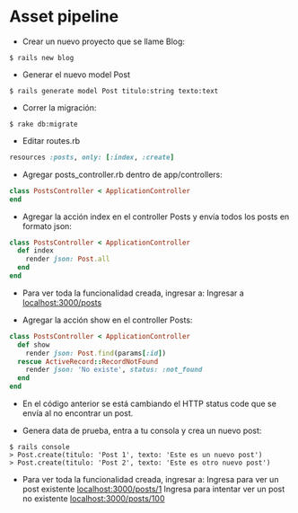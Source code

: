 # Asset pipeline

* Crear un nuevo proyecto que se llame Blog:

```console
$ rails new blog
```

* Generar el nuevo model Post

```console
$ rails generate model Post titulo:string texto:text
```

* Correr la migración:
```console
$ rake db:migrate
```

* Editar routes.rb
```ruby
resources :posts, only: [:index, :create]
```

* Agregar posts_controller.rb dentro de app/controllers:
```ruby
class PostsController < ApplicationController
end
```

* Agregar la acción index en el controller Posts y envía todos los posts en formato json:
```ruby
class PostsController < ApplicationController
  def index
    render json: Post.all
  end
end
```

* Para ver toda la funcionalidad creada, ingresar a:
Ingresar a [localhost:3000/posts](http://localhost:3000/posts)

* Agregar la acción show en el controller Posts:
```ruby
class PostsController < ApplicationController
  def show
    render json: Post.find(params[:id])
  rescue ActiveRecord::RecordNotFound
    render json: 'No existe', status: :not_found
  end
end
```
* En el código anterior se está cambiando el HTTP status code que se envía al no encontrar un post.

* Genera data de prueba, entra a tu consola y crea un nuevo post:
```console
$ rails console
> Post.create(titulo: 'Post 1', texto: 'Este es un nuevo post')
> Post.create(titulo: 'Post 2', texto: 'Este es otro nuevo post')
```

* Para ver toda la funcionalidad creada, ingresar a:
Ingresa para ver un post existente [localhost:3000/posts/1](http://localhost:3000/posts/1)
Ingresa para intentar ver un post no existente [localhost:3000/posts/100](http://localhost:3000/posts/100)